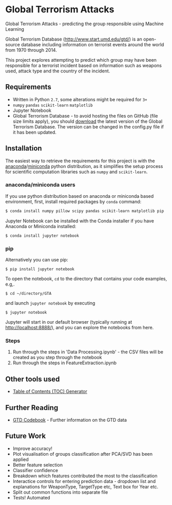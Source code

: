 # Global Terrorism Attacks

Global Terrorism Attacks - predicting the group responsible using Machine Learning

Global Terrorism Database (http://www.start.umd.edu/gtd/) is an open-source database including information on terrorist events around the world from 1970 through 2014. 

This project explores attempting to predict which group may have been responsible for a terrorist incident based on information such as weapons used, attack type and the country of the incident.

## Requirements

- Written in Python `2.7`, some alterations might be required for `3+`
- `numpy` `pandas` `scikit-learn` `matplotlib`
- Jupyter Notebook
- Global Terrorism Database - to avoid hosting the files on GitHub (file size limits apply), you should [download](http://www.start.umd.edu/gtd/) the latest version of the Global Terrorism Database. The version can be changed in the config.py file if it has been updated.

## Installation

The easiest way to retrieve the requirements for this project is with the [anaconda](https://anaconda.org/)/[miniconda](https://conda.io/miniconda.html) python distribution, as it simplifies the setup process for scientific computation libraries such as `numpy` and `scikit-learn`.

### anaconda/miniconda users

If you use python distribution based on anaconda or miniconda based environment, first, install required packages by `conda` command:

```bash
$ conda install numpy pillow scipy pandas scikit-learn matplotlib pip
```

Jupyter Notebook can be installed with the Conda installer if you have Anaconda or Miniconda installed:

    $ conda install jupyter notebook

### pip
Alternatively you can use pip:

    $ pip install jupyter notebook


To open the notebook, `cd` to the directory that contains your code examples, e.g,.

    $ cd ~/directory/GTA

and launch `jupyter notebook` by executing

    $ jupyter notebook

Jupyter will start in our default browser (typically running at [http://localhost:8888/](http://localhost:8888/)), and you can explore the notebooks from here.

### Steps
1) Run through the steps in 'Data Processing.ipynb' - the CSV files will be created as you step through the notebook
2) Run through the steps in FeatureExtraction.ipynb


## Other tools used
- [Table of Contents (TOC) Generator](https://github.com/minrk/ipython_extensions#table-of-contents)

## Further Reading
- [GTD Codebook](http://www.start.umd.edu/gtd/downloads/Codebook.pdf) - Further information on the GTD data

## Future Work
- Improve accuracy!
- Plot visualisation of groups classification after PCA/SVD has been applied
- Better feature selection
- Classifier confidence
- Breakdown which features contributed the most to the classification
- Interactice controls for entering prediction data - dropdown list and explanations for WeaponType, TargetType etc, Text box for Year etc.
- Split out common functions into separate file
- Tests! Automated
